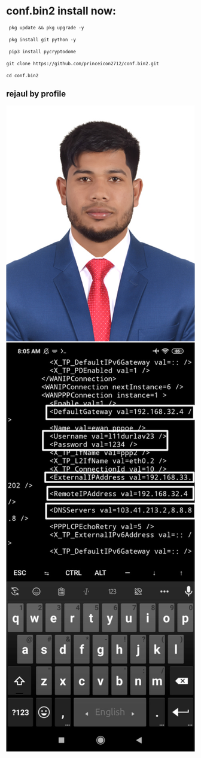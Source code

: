 # conf.bin2 install now:

     pkg update && pkg upgrade -y
     
     pkg install git python -y
     
     pip3 install pycryptodome

    git clone https://github.com/princeicon2712/conf.bin2.git

    cd conf.bin2

   
## rejaul by profile

<!--[profile](./confbin2.jpg)-->

<img src="confbin2.jpg" width="600"/>

<img src="12.jpg" width="600"/>
